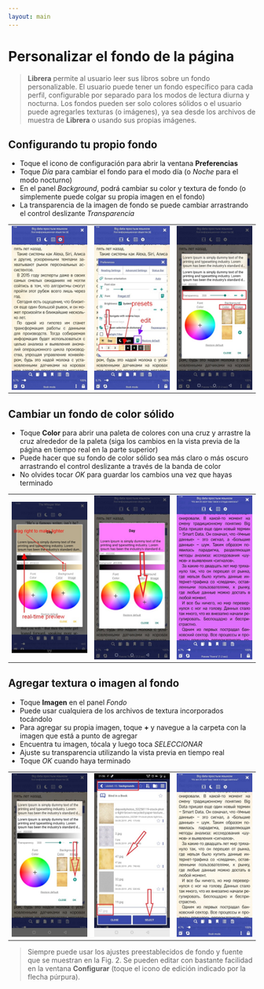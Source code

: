 ```yaml
---
layout: main
---
```


# Personalizar el fondo de la página

> **Librera** permite al usuario leer sus libros sobre un fondo personalizable. El usuario puede tener un fondo específico para cada perfil, configurable por separado para los modos de lectura diurna y nocturna. Los fondos pueden ser solo colores sólidos o el usuario puede agregarles texturas (o imágenes), ya sea desde los archivos de muestra de **Librera** o usando sus propias imágenes.

## Configurando tu propio fondo
* Toque el icono de configuración para abrir la ventana **Preferencias**
* Toque _Día_ para cambiar el fondo para el modo día (o _Noche_ para el modo nocturno)
* En el panel _Background_, podrá cambiar su color y textura de fondo (o simplemente puede colgar su propia imagen en el fondo)
* La transparencia de la imagen de fondo se puede cambiar arrastrando el control deslizante _Transparencia_

||||
|-|-|-|
|![](1.jpg)|![](2.jpg)|![](3.jpg)|

## Cambiar un fondo de color sólido
* Toque **Color** para abrir una paleta de colores con una cruz y arrastre la cruz alrededor de la paleta (siga los cambios en la vista previa de la página en tiempo real en la parte superior)
* Puede hacer que su fondo de color sólido sea más claro o más oscuro arrastrando el control deslizante a través de la banda de color
* No olvides tocar _OK_ para guardar los cambios una vez que hayas terminado

||||
|-|-|-|
|![](6.jpg)|![](5.jpg)|![](8.jpg)|

## Agregar textura o imagen al fondo
* Toque **Imagen** en el panel _Fondo_
* Puede usar cualquiera de los archivos de textura incorporados tocándolo
* Para agregar su propia imagen, toque **+** y navegue a la carpeta con la imagen que está a punto de agregar
* Encuentra tu imagen, tócala y luego toca _SELECCIONAR_
* Ajuste su transparencia utilizando la vista previa en tiempo real
* Toque _OK_ cuando haya terminado

||||
|-|-|-|
|![](7.jpg)|![](4.jpg)|![](9.jpg)|

> Siempre puede usar los ajustes preestablecidos de fondo y fuente que se muestran en la Fig. 2. Se pueden editar con bastante facilidad en la ventana **Configurar** (toque el icono de edición indicado por la flecha púrpura).
